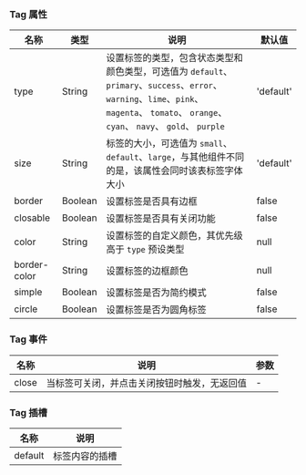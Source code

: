### Tag 属性

| 名称         | 类型    | 说明                                                                                                                                                                                         | 默认值    |
| ------------ | ------- | -------------------------------------------------------------------------------------------------------------------------------------------------------------------------------------------- | --------- |
| type         | String  | 设置标签的类型，包含状态类型和颜色类型，可选值为 `default`、`primary`、`success`、`error`、`warning`、`lime`、`pink`、 `magenta`、 `tomato`、 `orange`、 `cyan`、 `navy`、 `gold`、 `purple` | 'default' |
| size         | String  | 标签的大小，可选值为 `small`、`default`、`large`，与其他组件不同的是，该属性会同时该表标签字体大小                                                                                           | 'default' |
| border       | Boolean | 设置标签是否具有边框                                                                                                                                                                         | false     |
| closable     | Boolean | 设置标签是否具有关闭功能                                                                                                                                                                     | false     |
| color        | String  | 设置标签的自定义颜色，其优先级高于 `type` 预设类型                                                                                                                                           | null      |
| border-color | String  | 设置标签的边框颜色                                                                                                                                                                           | null      |
| simple       | Boolean | 设置标签是否为简约模式                                                                                                                                                                       | false     |
| circle       | Boolean | 设置标签是否为圆角标签                                                                                                                                                                       | false     |

### Tag 事件

| 名称     | 说明                                         | 参数 |
| -------- | -------------------------------------------- | ---- |
| close | 当标签可关闭，并点击关闭按钮时触发，无返回值 | -    |

### Tag 插槽

| 名称    | 说明           |
| ------- | -------------- |
| default | 标签内容的插槽 |

